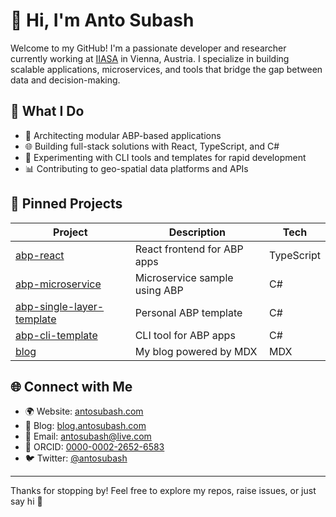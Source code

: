 # 👋 Hi, I'm Anto Subash

Welcome to my GitHub! I'm a passionate developer and researcher currently working at [IIASA](https://www.iiasa.ac.at/) in Vienna, Austria. I specialize in building scalable applications, microservices, and tools that bridge the gap between data and decision-making.

## 🚀 What I Do

- 🧱 Architecting modular ABP-based applications
- 🌐 Building full-stack solutions with React, TypeScript, and C#
- 🧪 Experimenting with CLI tools and templates for rapid development
- 📊 Contributing to geo-spatial data platforms and APIs

## 📌 Pinned Projects

| Project | Description | Tech |
|--------|-------------|------|
| [abp-react](https://github.com/antosubash/abp-react) | React frontend for ABP apps | TypeScript |
| [abp-microservice](https://github.com/antosubash/abp-microservice) | Microservice sample using ABP | C# |
| [abp-single-layer-template](https://github.com/antosubash/abp-single-layer-template) | Personal ABP template | C# |
| [abp-cli-template](https://github.com/antosubash/abp-cli-template) | CLI tool for ABP apps | C# |
| [blog](https://github.com/antosubash/blog) | My blog powered by MDX | MDX |

## 🌐 Connect with Me

- 🌍 Website: [antosubash.com](https://antosubash.com/)
- 📝 Blog: [blog.antosubash.com](https://blog.antosubash.com)
- 📧 Email: antosubash@live.com
- 🧬 ORCID: [0000-0002-2652-6583](https://orcid.org/0000-0002-2652-6583)
- 🐦 Twitter: [@antosubash](https://twitter.com/antosubash)

---

Thanks for stopping by! Feel free to explore my repos, raise issues, or just say hi 👋

